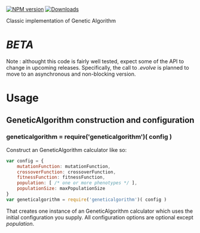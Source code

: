 [![NPM version][npm-image]][npm-url] [![Downloads][downloads-image]][npm-url] 

Classic implementation of Genetic Algorithm

# *BETA*
Note : althought this code is fairly well tested, expect some of the API to change in upcoming releases.  Specifically, the call to *.evolve* is planned to move to an asynchronous and non-blocking version.

# Usage

## GeneticAlgorithm construction and configuration

### geneticalgorithm = require('geneticalgorithm')( config )
Construct an GeneticAlgorithm calculator like so:

```js
var config = {
    mutationFunction: mutationFunction,
    crossoverFunction: crossoverFunction,
    fitnessFunction: fitnessFunction,
    population: [ /* one or more phenotypes */ ],
    populationSize: maxPopulationSize
}
var geneticalgorithm = require('geneticalgorithm')( config )
```

That creates one instance of an GeneticAlgorithm calculator which uses the initial configuration you supply.  All configuration options are optional except *population*.


[npm-url]: https://npmjs.org/package/geneticalgorithm
[npm-image]: http://img.shields.io/npm/v/geneticalgorithm.svg
[downloads-image]: http://img.shields.io/npm/dm/geneticalgorithm.svg

